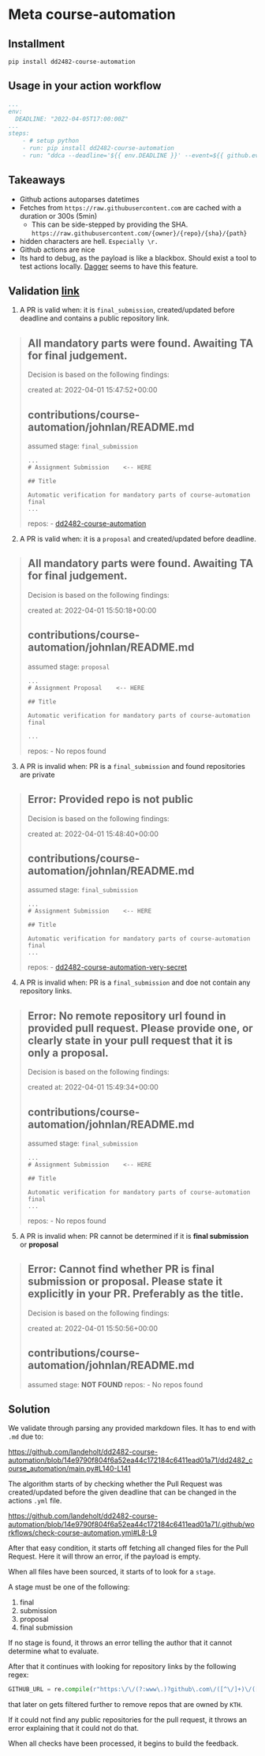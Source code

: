 # Meta course-automation

## Installment

`pip install dd2482-course-automation`

## Usage in your action workflow
```yml
...
env:
  DEADLINE: "2022-04-05T17:00:00Z"
...
steps:
    - # setup python
    - run: pip install dd2482-course-automation
    - run: "ddca --deadline='${{ env.DEADLINE }}' --event=${{ github.event_path }} --secret=${{ secrets.GITHUB_TOKEN }}"
```

## Takeaways

- Github actions autoparses datetimes
- Fetches from `https://raw.githubusercontent.com` are cached with a duration or 300s (5min)
  - This can be side-stepped by providing the SHA. `https://raw.githubusercontent.com/{owner}/{repo}/{sha}/{path}`
- hidden characters are hell. `Especially \r.`
- Github actions are nice
- Its hard to debug, as the payload is like a blackbox. Should exist a tool to test actions locally. [Dagger](https://github.com/dagger/dagger) seems to have this feature.

## Validation [link](https://github.com/landeholt/dd2482-course-automation/pull/8)
1. A PR is valid when: it is `final_submission`, created/updated before deadline and contains a public repository link.

> ## All mandatory parts were found. Awaiting TA for final judgement.
> Decision is based on the following findings:
> 
> created at: 2022-04-01 15:47:52+00:00
> 
> ## contributions/course-automation/johnlan/README.md
> assumed stage: `final_submission`
> 
> ```gfm
> ...
> # Assignment Submission    <-- HERE
> 
> ## Title
> 
> Automatic verification for mandatory parts of course-automation final
> ...
> ```
> 
> repos: - [dd2482-course-automation](https://www.github.com/landeholt/dd2482-course-automation)

2. A PR is valid when: it is a `proposal` and created/updated before deadline.

> ## All mandatory parts were found. Awaiting TA for final judgement.
> Decision is based on the following findings:
> 
> created at: 2022-04-01 15:50:18+00:00
> 
> ## contributions/course-automation/johnlan/README.md
> assumed stage: `proposal`
> 
> ```gfm
> ...
> # Assignment Proposal    <-- HERE
> 
> ## Title
> 
> Automatic verification for mandatory parts of course-automation final
> 
> ...
> ```
> 
> repos: - No repos found

3. A PR is invalid when:  PR is a `final_submission` and found repositories are private

> ## Error: Provided repo is not public
> Decision is based on the following findings:
> 
> created at: 2022-04-01 15:48:40+00:00
> 
> ## contributions/course-automation/johnlan/README.md
> assumed stage: `final_submission`
> 
> ```gfm
> ...
> # Assignment Submission    <-- HERE
> 
> ## Title
> 
> Automatic verification for mandatory parts of course-automation final
> ...
> ```
> 
> repos: - [dd2482-course-automation-very-secret](https://www.github.com/landeholt/dd2482-course-automation-very-secret)

4. A PR is invalid when: PR is a `final_submission` and doe not contain any repository links.

> ## Error: No remote repository url found in provided pull request. Please provide one, or clearly state in your pull request that it is only a proposal.
> Decision is based on the following findings:
> 
> created at: 2022-04-01 15:49:34+00:00
> 
> ## contributions/course-automation/johnlan/README.md
> assumed stage: `final_submission`
> 
> ```gfm
> ...
> # Assignment Submission    <-- HERE
> 
> ## Title
> 
> Automatic verification for mandatory parts of course-automation final
> ...
> ```
> 
> repos: - No repos found

5. A PR is invalid when: PR cannot be determined if it is **final submission** or **proposal**

> ## Error: Cannot find whether PR is **final submission** or **proposal**. Please state it explicitly in your PR. Preferably as the title.
> Decision is based on the following findings:
> 
> created at: 2022-04-01 15:50:56+00:00
> 
> ## contributions/course-automation/johnlan/README.md
> assumed stage: **NOT FOUND** repos: - No repos found

## Solution

We validate through parsing any provided markdown files. It has to end with `.md` due to:

https://github.com/landeholt/dd2482-course-automation/blob/14e9790f804f6a52ea44c172184c6411ead01a71/dd2482_course_automation/main.py#L140-L141

The algorithm starts of by checking whether the Pull Request was created/updated before the given deadline that can be changed in the actions `.yml` file.

https://github.com/landeholt/dd2482-course-automation/blob/14e9790f804f6a52ea44c172184c6411ead01a71/.github/workflows/check-course-automation.yml#L8-L9

After that easy condition, it starts off fetching all changed files for the Pull Request. Here it will throw an error, if the payload is empty.

When all files have been sourced, it starts of to look for a `stage`.

A stage must be one of the following:
 1. final
 2. submission
 3. proposal
 4. final submission

If no stage is found, it throws an error telling the author that it cannot determine what to evaluate.

After that it continues with looking for repository links by the following regex:

```py
GITHUB_URL = re.compile(r"https:\/\/(?:www\.)?github\.com\/([^\/]+)\/([\w\d\-\_]+)")

```

that later on gets filtered further to remove repos that are owned by `KTH`.

If it could not find any public repositories for the pull request, it throws an error explaining that it could not do that.

When all checks have been processed, it begins to build the feedback.
   